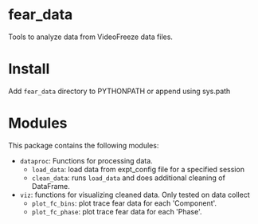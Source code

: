 # fear_data

Tools to analyze data from VideoFreeze data files.



# Install

Add `fear_data` directory to PYTHONPATH or append using sys.path


# Modules

This package contains the following modules:

* `dataproc`: Functions for processing data.
	* `load_data`: load data from expt_config file for a specified session
	* `clean_data`: runs `load_data` and does additional cleaning of DataFrame.
* `viz`: functions for visualizing cleaned data. Only tested on data collect
	* `plot_fc_bins`: plot trace fear data for each 'Component'.
	* `plot_fc_phase`: plot trace fear data for each 'Phase'.
